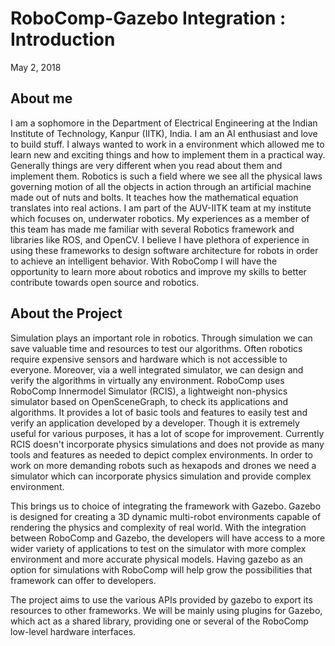 # RoboComp-Gazebo Integration : Introduction

May 2, 2018

## About me

I am a sophomore in the Department of Electrical Engineering at the Indian Institute of Technology, Kanpur (IITK), India. I am an AI enthusiast and love to build stuff. I always wanted to work in a environment which allowed me to learn new and exciting things and how to implement them in a practical way. Generally things are very different when you read about them and implement them. Robotics is such a field where we see all the physical laws governing motion of all the objects in action through an artificial machine made out of nuts and bolts. It teaches how the mathematical equation translates into real actions. I am part of the AUV-IITK team at my institute which focuses on, underwater robotics. My experiences as a member of this team has made me familiar with several  Robotics framework and libraries like ROS, and OpenCV. I believe I have plethora of experience in using these frameworks to design software architecture for robots in order to achieve an intelligent behavior. With RoboComp I will have the opportunity to learn more about robotics and improve my skills to better contribute towards open source and robotics.

## About the Project

Simulation plays an important role in robotics. Through simulation we can save valuable time and resources to test our algorithms. Often robotics require expensive sensors and hardware which is not accessible to everyone. Moreover, via a well integrated simulator, we can design and verify the algorithms in virtually any environment. RoboComp uses RoboComp Innermodel Simulator (RCIS), a lightweight non-physics simulator based on OpenSceneGraph, to check its applications and algorithms. It provides a lot of basic tools and features to easily test and verify an application developed by a developer. Though it is extremely useful for various purposes, it has a lot of scope for improvement. Currently RCIS doesn't incorporate physics simulations and does not provide as many tools and features as needed to depict complex environments. In order to work on more demanding robots such as hexapods and drones we need a simulator which can incorporate physics simulation and provide complex environment.

This brings us to choice of integrating the framework with Gazebo. Gazebo is designed for creating a 3D dynamic multi-robot environments capable of rendering the physics and complexity of real world. With the integration between RoboComp and Gazebo, the developers will have access to a more wider variety of applications to test on the simulator with more complex environment and more accurate physical models. Having gazebo as an option for simulations with RoboComp will help grow the possibilities that framework can offer to developers.

The project aims to use the various APIs provided by gazebo to export its resources to other frameworks. We will be mainly using plugins for Gazebo, which act as a shared library, providing one or several of the RoboComp low-level hardware interfaces.
